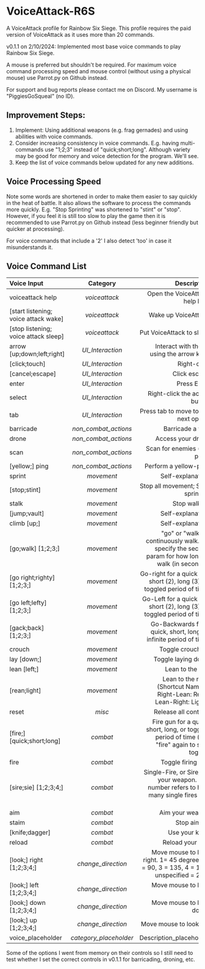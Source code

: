 # VoiceAttack-R6S
 A VoiceAttack profile for Rainbow Six Siege. This profile requires the paid version of VoiceAttack as it uses more than 20 commands.

v0.1.1 on 2/10/2024:
Implemented most base voice commands to play Rainbow Six Siege.

A mouse is preferred but shouldn't be required. For maximum voice command processing speed and mouse control (without using a physical mouse) use Parrot.py on Github instead. 

For support and bug reports please contact me on Discord. My username is "PiggiesGoSqueal" (no ID).

## Improvement Steps:
1. Implement: Using additional weapons (e.g. frag gernades) and using abilities with voice commands.
2. Consider increasing consistency in voice commands. E.g. having multi-commands use "1;2;3" instead of "quick;short;long". Although variety may be good for memory and voice detection for the program. We'll see.
3. Keep the list of voice commands below updated for any new additions.

## Voice Processing Speed
Note some words are shortened in order to make them easier to say quickly in the heat of battle. It also allows the software to process the commands more quickly. E.g. "Stop Sprinting" was shortened to "stint" or "stop". However, if you feel it is still too slow to play the game then it is recommended to use Parrot.py on Github instead (less beginner friendly but quicker at processing).

For voice commands that include a '2' I also detect 'too' in case it misunderstands it.

## Voice Command List
| Voice Input |  Category  | Description |
|:-----|:--------:|------:|
| voiceattack help   | _voiceattack_ | Open the VoiceAttack help PDF |
| [start listening; voice attack wake]   | _voiceattack_ | Wake up VoiceAttack |
| [stop listening; voice attack sleep]   | _voiceattack_ | Put VoiceAttack to sleep |
| arrow [up;down;left;right] | _UI_Interaction_ | Interact with the UI using the arrow keys |
| [click;touch]   | _UI_Interaction_ | Right-click |
| [cancel;escape]   | _UI_Interaction_ | Click escape |
| enter   | _UI_Interaction_ | Press Enter |
| select   | _UI_Interaction_ | Right-click the active button |
| tab   | _UI_Interaction_ | Press tab to move to the next option |
| barricade   | _non_combat_actions_ | Barricade a wall |
| drone   | _non_combat_actions_ | Access your drone |
| scan   | _non_combat_actions_ | Scan for enemies (red ping) |
| [yellow;] ping   | _non_combat_actions_ | Perform a yellow-ping |
| sprint   | _movement_ | Self-explanatory |
| [stop;stint]   | _movement_ | Stop all movement; Stop sprinting |
| stalk   | _movement_ | Stop walking |
| [jump;vault]   | _movement_ | Self-explanatory |
| climb [up;]   | _movement_ | Self-explanatory |
| [go;walk] [1;2;3;]   | _movement_ | "go" or "walk" to continuously walk. OR specify the second param for how long to walk (in seconds). |
| [go right;righty] [1;2;3;] | _movement_ | Go-right for a quick (1), short (2), long (3), or toggled period of time. |
| [go left;lefty] [1;2;3;]  | _movement_ | Go-Left for a quick (1), short (2), long (3), or toggled period of time. |
| [gack;back] [1;2;3;]   | _movement_ | Go-Backwards for a quick, short, long, or infinite period of time. |
| crouch   | _movement_ | Toggle crouching |
| lay [down;]  | _movement_ | Toggle laying down |
| lean [left;]  | _movement_ | Lean to the left. |
| [rean;light]  | _movement_ | Lean to the right (Shortcut Naming: Right-Lean: Rean; Lean-Right: Light). |
| reset   | _misc_ | Release all controls |
| [fire;] [quick;short;long]   | _combat_ | Fire gun for a quick, short, long, or toggled period of time (say "fire" again to stop toggle) |
| fire   | _combat_ | Toggle firing gun |
| [sire;sie] [1;2;3;4;]  | _combat_ | Single-Fire, or Sire/Sie your weapon. The number refers to how many single fires you do. |
| aim   | _combat_ | Aim your weapon |
| staim   | _combat_ | Stop aiming |
| [knife;dagger]  | _combat_ | Use your knife |
| reload   | _combat_ | Reload your gun |
| [look;] right [1;2;3;4;]  | _change_direction_ | Move mouse to look right. 1= 45 degrees, 2 = 90, 3 = 135, 4 = 180, unspecified = 22.5 |
| [look;] left [1;2;3;4;]   | _change_direction_ | Move mouse to look left. |
| [look;] down [1;2;3;4;]  | _change_direction_ | Move mouse to look down. |
| [look;] up [1;2;3;4;]   | _change_direction_ | Move mouse to look up. |
| voice_placeholder   | _category_placeholder_ | Description_placeholder |


Some of the options I went from memory on their controls so I still need to test whether I set the correct controls in v0.1.1 for barricading, droning, etc.